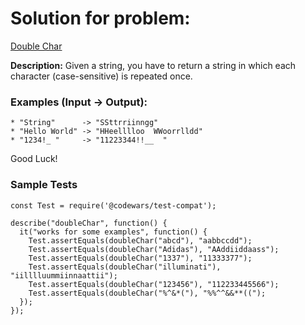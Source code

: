 # Solution for problem:

[Double Char](https://www.codewars.com/kata/56b1f01c247c01db92000076)

**Description:**
Given a string, you have to return a string in which each character (case-sensitive) is repeated once.

### Examples (Input -> Output):

```plaintext
* "String"      -> "SSttrriinngg"
* "Hello World" -> "HHeelllloo  WWoorrlldd"
* "1234!_ "     -> "11223344!!__  "
```

Good Luck!

### Sample Tests

```plaintext
const Test = require('@codewars/test-compat');

describe("doubleChar", function() {
  it("works for some examples", function() {
    Test.assertEquals(doubleChar("abcd"), "aabbccdd");
    Test.assertEquals(doubleChar("Adidas"), "AAddiiddaass");
    Test.assertEquals(doubleChar("1337"), "11333377");
    Test.assertEquals(doubleChar("illuminati"), "iilllluummiinnaattii");
    Test.assertEquals(doubleChar("123456"), "112233445566");
    Test.assertEquals(doubleChar("%^&*("), "%%^^&&**((");
  });
});

```
